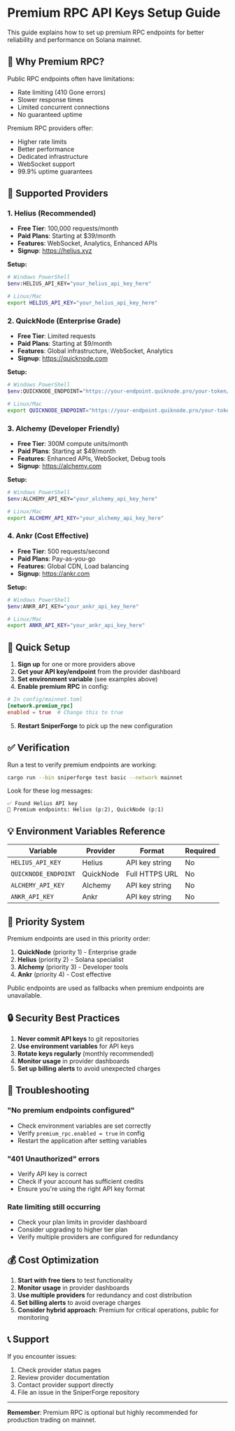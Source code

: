 # Premium RPC API Keys Setup Guide

This guide explains how to set up premium RPC endpoints for better reliability and performance on Solana mainnet.

## 🌟 Why Premium RPC?

Public RPC endpoints often have limitations:
- Rate limiting (410 Gone errors)
- Slower response times
- Limited concurrent connections
- No guaranteed uptime

Premium RPC providers offer:
- Higher rate limits
- Better performance
- Dedicated infrastructure
- WebSocket support
- 99.9% uptime guarantees

## 🔑 Supported Providers

### 1. Helius (Recommended)
- **Free Tier**: 100,000 requests/month
- **Paid Plans**: Starting at $39/month
- **Features**: WebSocket, Analytics, Enhanced APIs
- **Signup**: https://helius.xyz

**Setup:**
```bash
# Windows PowerShell
$env:HELIUS_API_KEY="your_helius_api_key_here"

# Linux/Mac
export HELIUS_API_KEY="your_helius_api_key_here"
```

### 2. QuickNode (Enterprise Grade)
- **Free Tier**: Limited requests
- **Paid Plans**: Starting at $9/month
- **Features**: Global infrastructure, WebSocket, Analytics
- **Signup**: https://quicknode.com

**Setup:**
```bash
# Windows PowerShell
$env:QUICKNODE_ENDPOINT="https://your-endpoint.quiknode.pro/your-token/"

# Linux/Mac  
export QUICKNODE_ENDPOINT="https://your-endpoint.quiknode.pro/your-token/"
```

### 3. Alchemy (Developer Friendly)
- **Free Tier**: 300M compute units/month
- **Paid Plans**: Starting at $49/month
- **Features**: Enhanced APIs, WebSocket, Debug tools
- **Signup**: https://alchemy.com

**Setup:**
```bash
# Windows PowerShell
$env:ALCHEMY_API_KEY="your_alchemy_api_key_here"

# Linux/Mac
export ALCHEMY_API_KEY="your_alchemy_api_key_here"
```

### 4. Ankr (Cost Effective)
- **Free Tier**: 500 requests/second
- **Paid Plans**: Pay-as-you-go
- **Features**: Global CDN, Load balancing
- **Signup**: https://ankr.com

**Setup:**
```bash
# Windows PowerShell
$env:ANKR_API_KEY="your_ankr_api_key_here"

# Linux/Mac
export ANKR_API_KEY="your_ankr_api_key_here"
```

## 🚀 Quick Setup

1. **Sign up** for one or more providers above
2. **Get your API key/endpoint** from the provider dashboard
3. **Set environment variable** (see examples above)
4. **Enable premium RPC** in config:

```toml
# In config/mainnet.toml
[network.premium_rpc]
enabled = true  # Change this to true
```

5. **Restart SniperForge** to pick up the new configuration

## ✅ Verification

Run a test to verify premium endpoints are working:

```bash
cargo run --bin sniperforge test basic --network mainnet
```

Look for these log messages:
```
✅ Found Helius API key
🌟 Premium endpoints: Helius (p:2), QuickNode (p:1)
```

## 💡 Environment Variables Reference

| Variable | Provider | Format | Required |
|----------|----------|--------|----------|
| `HELIUS_API_KEY` | Helius | API key string | No |
| `QUICKNODE_ENDPOINT` | QuickNode | Full HTTPS URL | No |
| `ALCHEMY_API_KEY` | Alchemy | API key string | No |
| `ANKR_API_KEY` | Ankr | API key string | No |

## 🎯 Priority System

Premium endpoints are used in this priority order:
1. **QuickNode** (priority 1) - Enterprise grade
2. **Helius** (priority 2) - Solana specialist  
3. **Alchemy** (priority 3) - Developer tools
4. **Ankr** (priority 4) - Cost effective

Public endpoints are used as fallbacks when premium endpoints are unavailable.

## 🔒 Security Best Practices

1. **Never commit API keys** to git repositories
2. **Use environment variables** for API keys
3. **Rotate keys regularly** (monthly recommended)
4. **Monitor usage** in provider dashboards
5. **Set up billing alerts** to avoid unexpected charges

## 🐛 Troubleshooting

### "No premium endpoints configured"
- Check environment variables are set correctly
- Verify `premium_rpc.enabled = true` in config
- Restart the application after setting variables

### "401 Unauthorized" errors  
- Verify API key is correct
- Check if your account has sufficient credits
- Ensure you're using the right API key format

### Rate limiting still occurring
- Check your plan limits in provider dashboard
- Consider upgrading to higher tier plan
- Verify multiple providers are configured for redundancy

## 💰 Cost Optimization

1. **Start with free tiers** to test functionality
2. **Monitor usage** in provider dashboards  
3. **Use multiple providers** for redundancy and cost distribution
4. **Set billing alerts** to avoid overage charges
5. **Consider hybrid approach**: Premium for critical operations, public for monitoring

## 📞 Support

If you encounter issues:
1. Check provider status pages
2. Review provider documentation
3. Contact provider support directly
4. File an issue in the SniperForge repository

---

**Remember**: Premium RPC is optional but highly recommended for production trading on mainnet.
